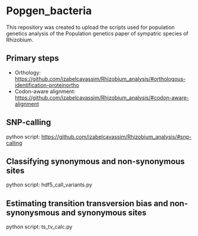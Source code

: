 # Popgen_bacteria
This repository was created to upload the scripts used for population genetics analysis of the Population genetics paper of sympatric species of Rhizobium.

## Primary steps 
* Orthology: https://github.com/izabelcavassim/Rhizobium_analysis/#orthologous-identification-proteinortho
* Codon-aware alignment: https://github.com/izabelcavassim/Rhizobium_analysis/#codon-aware-alignment

## SNP-calling
python script: https://github.com/izabelcavassim/Rhizobium_analysis/#snp-calling

## Classifying synonymous and non-synonymous sites 

python script: hdf5_call_variants.py

Estimating transition transversion bias and non-synonysmous and synonymous sites
-----------------------
python script: ts_tv_calc.py
